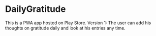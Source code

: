 # DailyGratitude
This is a PWA app hosted on Play Store.
Version 1:
The user can add his thoughts on gratitude daily and look at his entries any time.
